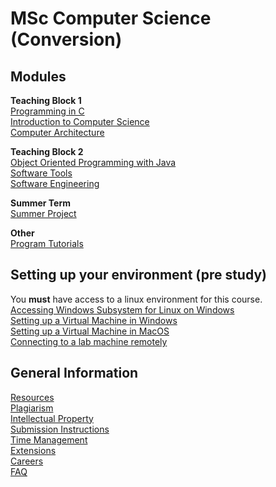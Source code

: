 # MSc Computer Science (Conversion)

## Modules

**Teaching Block 1**  
[Programming in C](https://cs-uob.github.io/PGT/TB1/Programming%20in%20C)  
[Introduction to Computer Science](https://cs-uob.github.io/PGT/TB1/Intro2CS)  
[Computer Architecture](https://cs-uob.github.io/PGT/TB1/Comp-Arch)  

**Teaching Block 2**  
[Object Oriented Programming with Java](https://cs-uob.github.io/PGT/TB2/java)  
[Software Tools](https://cs-uob.github.io/PGT/TB2/Software-Tools)  
[Software Engineering](https://cs-uob.github.io/PGT/TB2/Software-Engineering)

**Summer Term**  
[Summer Project](https://cs-uob.github.io/PGT/Summer/Summer-Project)

**Other**  
[Program Tutorials](https://cs-uob.github.io/PGT/Programme-Tutorials/Programme-Tutorials)

## Setting up your environment (pre study)  
You **must** have access to a linux environment for this course.  
[Accessing Windows Subsystem for Linux on Windows](https://cs-uob.github.io/PGT/Setup/WSL)  
[Setting up a Virtual Machine in Windows](https://cs-uob.github.io/PGT/Setup/WindowsVM)  
[Setting up a Virtual Machine in MacOS](https://cs-uob.github.io/PGT/Setup/MacVM)  
[Connecting to a lab machine remotely](https://cs-uob.github.io/PGT/Setup/x2go)

## General Information  
[Resources](https://cs-uob.github.io/PGT/General-Info/Resources)  
[Plagiarism](https://cs-uob.github.io/PGT/General-Info/Plagiarism)  
[Intellectual Property](https://cs-uob.github.io/PGT/General-Info/IP)  
[Submission Instructions](https://cs-uob.github.io/PGT/General-Info/Submissions)  
[Time Management](https://cs-uob.github.io/PGT/General-Info/Time-Management)  
[Extensions](https://cs-uob.github.io/PGT/General-Info/Extensions)  
[Careers](https://cs-uob.github.io/PGT/General-Info/Careers)  
[FAQ](https://cs-uob.github.io/PGT/General-Info/FAQ)
